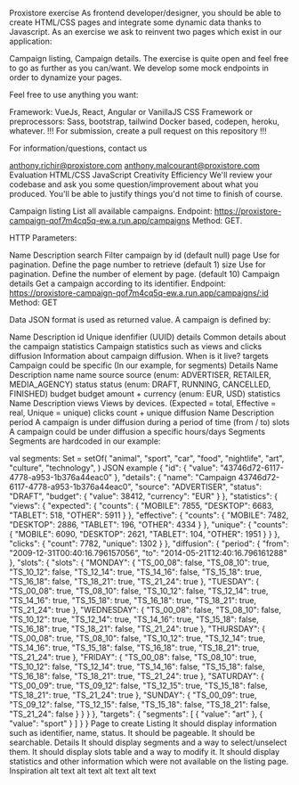 Proxistore exercise
As frontend developer/designer, you should be able to create HTML/CSS pages and integrate some dynamic data thanks to Javascript. As an exercise we ask to reinvent two pages which exist in our application:

Campaign listing,
Campaign details.
The exercise is quite open and feel free to go as further as you can/want. We develop some mock endpoints in order to dynamize your pages.

Feel free to use anything you want:

Framework: VueJs, React, Angular or VanillaJS
CSS Framework or preprocessors: Sass, bootstrap, tailwind
Docker based, codepen, heroku, whatever.
!!! For submission, create a pull request on this repository !!!

For information/questions, contact us

anthony.richir@proxistore.com
anthony.malcourant@proxistore.com
Evaluation
HTML/CSS
JavaScript
Creativity
Efficiency
We'll review your codebase and ask you some question/improvement about what you produced. You'll be able to justify things you'd not time to finish of course.

Campaign listing
List all available campaigns.
Endpoint: https://proxistore-campaign-qof7m4cq5q-ew.a.run.app/campaigns
Method: GET.

HTTP Parameters:

Name	Description
search	Filter campaign by id (default null)
page	Use for pagination. Define the page number to retrieve (default 1)
size	Use for pagination. Define the number of element by page. (default 10)
Campaign details
Get a campaign according to its identifier.
Endpoint: https://proxistore-campaign-qof7m4cq5q-ew.a.run.app/campaigns/:id
Method: GET

Data
JSON format is used as returned value. A campaign is defined by:

Name	 Description
id	Unique idenfifier (UUID)
details	Common details about the campaign
statistics	Campaign statistics such as views and clicks
diffusion	Information about campaign diffusion. When is it live?
targets	Campaign could be specific (In our example, for segments)
Details
Name	 Description
name	name
source	source (enum: ADVERTISER, RETAILER, MEDIA_AGENCY)
status	status (enum: DRAFT, RUNNING, CANCELLED, FINISHED)
budget	budget amount + currency (enum: EUR, USD)
statistics
Name	 Description
views	Views by devices. (Expected = total, Effective = real, Unique = unique)
clicks	count + unique
diffusion
Name	 Description
period	A campaign is under diffusion during a period of time (from / to)
slots	A campaign could be under diffusion a specific hours/days
Segments
Segments are hardcoded in our example:

val segments: Set<String> = setOf(
            "animal",
            "sport",
            "car",
            "food",
            "nightlife",
            "art",
            "culture",
            "technology",
        )
JSON example
{
    "id": {
        "value": "43746d72-6117-4778-a953-1b376a44eac0"
    },
    "details": {
        "name": "Campaign 43746d72-6117-4778-a953-1b376a44eac0",
        "source": "ADVERTISER",
        "status": "DRAFT",
        "budget": {
            "value": 38412,
            "currency": "EUR"
        }
    },
    "statistics": {
        "views": {
            "expected": {
                "counts": {
                    "MOBILE": 7855,
                    "DESKTOP": 6683,
                    "TABLET": 518,
                    "OTHER": 5911
                }
            },
            "effective": {
                "counts": {
                    "MOBILE": 7482,
                    "DESKTOP": 2886,
                    "TABLET": 196,
                    "OTHER": 4334
                }
            },
            "unique": {
                "counts": {
                    "MOBILE": 6090,
                    "DESKTOP": 2621,
                    "TABLET": 104,
                    "OTHER": 1951
                }
            }
        },
        "clicks": {
            "count": 7782,
            "unique": 1302
        }
    },
    "diffusion": {
        "period": {
            "from": "2009-12-31T00:40:16.796157056",
            "to": "2014-05-21T12:40:16.796161288"
        },
        "slots": {
            "slots": {
                "MONDAY": {
                    "TS_00_08": false,
                    "TS_08_10": true,
                    "TS_10_12": false,
                    "TS_12_14": true,
                    "TS_14_16": false,
                    "TS_15_18": true,
                    "TS_16_18": false,
                    "TS_18_21": true,
                    "TS_21_24": true
                },
                "TUESDAY": {
                    "TS_00_08": true,
                    "TS_08_10": false,
                    "TS_10_12": false,
                    "TS_12_14": true,
                    "TS_14_16": true,
                    "TS_15_18": true,
                    "TS_16_18": true,
                    "TS_18_21": true,
                    "TS_21_24": true
                },
                "WEDNESDAY": {
                    "TS_00_08": false,
                    "TS_08_10": false,
                    "TS_10_12": true,
                    "TS_12_14": true,
                    "TS_14_16": true,
                    "TS_15_18": false,
                    "TS_16_18": true,
                    "TS_18_21": false,
                    "TS_21_24": true
                },
                "THURSDAY": {
                    "TS_00_08": true,
                    "TS_08_10": false,
                    "TS_10_12": true,
                    "TS_12_14": true,
                    "TS_14_16": true,
                    "TS_15_18": false,
                    "TS_16_18": true,
                    "TS_18_21": true,
                    "TS_21_24": true
                },
                "FRIDAY": {
                    "TS_00_08": false,
                    "TS_08_10": true,
                    "TS_10_12": false,
                    "TS_12_14": true,
                    "TS_14_16": false,
                    "TS_15_18": false,
                    "TS_16_18": false,
                    "TS_18_21": true,
                    "TS_21_24": true
                },
                "SATURDAY": {
                    "TS_00_09": true,
                    "TS_09_12": false,
                    "TS_12_15": true,
                    "TS_15_18": false,
                    "TS_18_21": true,
                    "TS_21_24": true
                },
                "SUNDAY": {
                    "TS_00_09": true,
                    "TS_09_12": false,
                    "TS_12_15": false,
                    "TS_15_18": false,
                    "TS_18_21": false,
                    "TS_21_24": false
                }
            }
        }
    },
    "targets": {
        "segments": [
            {
                "value": "art"
            },
            {
                "value": "sport"
            }
        ]
    }
}
Page to create
Listing
 It should display information such as identifier, name, status.
 It should be pageable.
 It should be searchable.
Details
 It should display segments and a way to select/unselect them.
 It should display slots table and a way to modify it.
 It should display statistics and other information which were not available on the listing page.
Inspiration
alt text alt text alt text alt text
